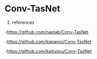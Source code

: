 # Conv-TasNet

1. references

-https://github.com/naplab/Conv-TasNet

-https://github.com/kaparoo/Conv-TasNet

-https://github.com/kaituoxu/Conv-TasNet
